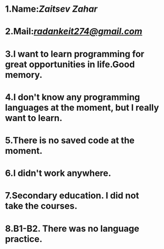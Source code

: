 1.Name:*Zaitsev Zahar*
=
2.Mail:*radankeit274@gmail.com*
=
3.I want to learn programming for great opportunities in life.Good memory.
=
4.I don't know any programming languages at the moment, but I really want to learn.
=
5.There is no saved code at the moment.
=
6.I didn't work anywhere.
=
7.Secondary education. I did not take the courses.
=
8.B1-B2. There was no language practice.
=